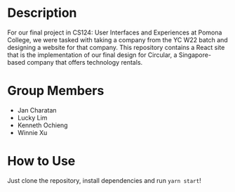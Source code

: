 # Description

For our final project in CS124: User Interfaces and Experiences at Pomona College, we were tasked with taking a company from the YC W22 batch and designing a website for that company. This repository contains a React site that is the implementation of our final design for Circular, a Singapore-based company that offers technology rentals. 

# Group Members
- Jan Charatan
- Lucky Lim
- Kenneth Ochieng
- Winnie Xu

# How to Use

Just clone the repository, install dependencies and run `yarn start`!
